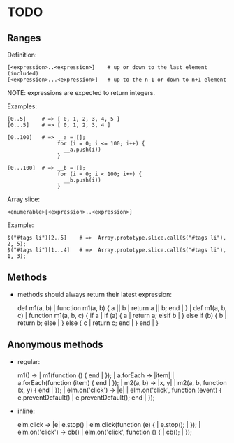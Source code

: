 # TODO

## Ranges

Definition:

    [<expression>..<expression>]    # up or down to the last element (included)
    [<expression>...<expression>]   # up to the n-1 or down to n+1 element

NOTE: expressions are expected to return integers.

Examples:

    [0..5]     # => [ 0, 1, 2, 3, 4, 5 ]
    [0...5]    # => [ 0, 1, 2, 3, 4 ]
    
    [0..100]   # => __a = [];
                    for (i = 0; i <= 100; i++) {
                      __a.push(i))
                    }
    
    [0...100]  # => __b = [];
                    for (i = 0; i < 100; i++) {
                      __b.push(i))
                    }

Array slice:

    <enumerable>[<expression>..<expression>]

Example:

    $("#tags li")[2..5]    # =>  Array.prototype.slice.call($("#tags li"), 2, 5);
    $("#tags li")[1...4]   # =>  Array.prototype.slice.call($("#tags li"), 1, 3);

## Methods

- methods should always return their latest expression:

    def m1(a, b)                |     function m1(a, b) {
      a || b                    |       return a || b;
    end                         |     }
                                |
    def m1(a, b, c)             |     function m1(a, b, c) {
      if a                      |       if (a) {
        a                       |         return a;
      elsif b                   |       } else if (b) {
        b                       |         return b;
      else                      |       } else {
        c                       |         return c;
      end                       |       }
    end                         |     }

## Anonymous methods

- regular:

    m1() ->                     |     m1(function () {
    end                         |     });
                                |
    a.forEach -> |item|         |     a.forEach(function (item) {
    end                         |     });
                                |
    m2(a, b) -> |x, y|          |     m2(a, b, function (x, y) {
    end                         |     });
                                |
    elm.on('click') -> |e|      |     elm.on('click', function (event) {
      e.preventDefault()        |       e.preventDefault();
    end                         |     });

- inline:

    elm.click -> |e| e.stop()   |     elm.click(function (e) {
                                |       e.stop();
                                |     });
                                |
    elm.on('click') -> cb()     |     elm.on('click', function () {
                                |       cb();
                                |     });

